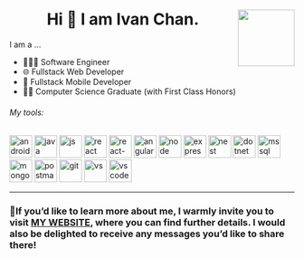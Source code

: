 <h1 align='center'>Hi 👋 I am Ivan Chan.  <img src="https://github.com/user-attachments/assets/ee80c7d3-0e11-494b-be19-196e9694eeb9" align="right"  width=100 height=100/></h1>

<p align='left'>I am a ... </p>
<ul align='left'><li>👨🏻‍💻 Software Engineer</li><li>🌐 Fullstack Web Developer</li>  <li>📱 Fullstack Mobile Developer</li>  <li>👨‍🎓 Computer Science Graduate (with First Class Honors)</li></ul>

<h6 align='left'>My tools: </h6>
<img src="https://github.com/IvanENERGY/IvanENERGY/assets/90034836/018fa8d8-2a61-4b2b-b923-2028cd1bc534"   width=40 height=40 alt="android"/ >
<img src="https://github.com/IvanENERGY/IvanENERGY/assets/90034836/ca78a560-3ad3-4335-913f-5faa120f3c2a"   width=40 height=40 alt="java"/>
<img src="https://github.com/IvanENERGY/IvanENERGY/assets/90034836/78ae35a2-3fec-4b8f-b5e3-d567c4556a8d"   width=40 height=40 alt="js"/>
<img src="https://github.com/IvanENERGY/IvanENERGY/assets/90034836/be7f8836-fc0b-4e8e-9a19-72c4d528b11e"   width=40 height=40 alt="react"/>
<img src="https://github.com/IvanENERGY/IvanENERGY/assets/90034836/6ef7b761-77a5-45f9-8d9e-cc087f217f34"   width=40 height=40 alt="react-native"/>
<img src="https://github.com/user-attachments/assets/32196cbc-138b-4d8e-bf85-7a80412ad4cf"   width=40 height=40 alt="angular"/>
<img src="https://github.com/IvanENERGY/IvanENERGY/assets/90034836/2fcd1e1b-f5b7-4ca1-b4e7-6406663daa7f"   width=40 height=40 alt="node"/>
<img src="https://github.com/IvanENERGY/IvanENERGY/assets/90034836/aba2d9bc-134d-4ba9-95a1-f0ce2d89e17a"   width=40 height=40 alt="express"/>
<img src="https://github.com/user-attachments/assets/b1fe3b2c-9598-42b8-9c18-d631fbfff664"   width=40 height=40 alt="nest"/>
<img src="https://github.com/IvanENERGY/IvanENERGY/assets/90034836/6cee9e8d-5ca2-41ef-afe2-f92a91986e46"   width=40 height=40 alt="dotnet"/ >
<img src="https://github.com/IvanENERGY/IvanENERGY/assets/90034836/3fe38247-3c87-43e8-be12-bc1af444a832"   width=40 height=40 alt="mssql"/>
<img src="https://github.com/IvanENERGY/IvanENERGY/assets/90034836/5a83950f-7bf5-43e7-92be-cdfde7aa145b"   width=40 height=40 alt="mongo"/>
<img src="https://github.com/IvanENERGY/IvanENERGY/assets/90034836/286f952b-0201-431a-9eab-a41106d6d353"   width=40 height=40 alt="postman"/>
<img src="https://github.com/IvanENERGY/IvanENERGY/assets/90034836/b4bc7d37-002e-404a-8102-15689ea05b2f"   width=40 height=40 alt="git"/>
<img src="https://github.com/IvanENERGY/IvanENERGY/assets/90034836/22d400b0-abdf-4543-8b22-337332c32445"   width=40 height=40 alt="vs"/>
<img src="https://github.com/IvanENERGY/IvanENERGY/assets/90034836/931f80ea-0837-4dce-8760-38213c041315"   width=40 height=40 alt="vscode"/>
<hr>
<h3 align='left'>&#128173;If you’d like to learn more about me, I warmly invite you to visit <a href="https://ivanchantf.github.io/"><strong>MY WEBSITE</strong></a>, where you can find further details. I would also be delighted to receive any messages you’d like to share there! </h3>

